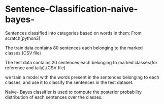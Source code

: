# Sentence-Classification-naive-bayes-
Sentences classified into categories based on words in them; From scratch[python3]

The train data contains 80 sentences each belonging to the marked classes.(CSV file)

The test data contains 20 sentences each belonging to marked classes(for reference and tally).(CSV file)

we train a model with the words present in the sentences belonging to each classes, and use it to classify the sentences in the test dataset.

Naive- Bayes classifier is used to compute the posterior probability distribution of each sentences over the classes.
